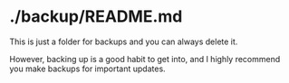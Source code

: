 # ./backup/README.md

This is just a folder for backups and you can always delete it.

However, backing up is a good habit to get into, and I highly recommend you make backups for important updates.
